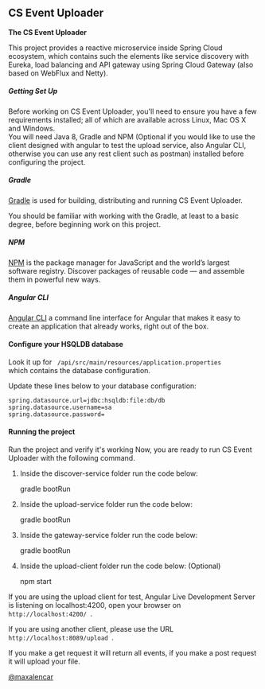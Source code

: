 ## CS Event Uploader
**The CS Event Uploader**

This project provides a reactive microservice inside Spring Cloud ecosystem, which contains such the elements like service discovery with Eureka, load balancing and API gateway using Spring Cloud Gateway (also based on WebFlux and Netty).

##### Getting Set Up

Before working on CS Event Uploader, you'll need to ensure you have a few requirements installed; all of which are available across Linux, Mac OS X and Windows.<br> 
You will need Java 8, Gradle and NPM (Optional if you would like to use the client designed with angular to test the upload service, also Angular CLI, otherwise you can use any rest client such as postman) installed before configuring the project.

##### Gradle

[Gradle](https://gradle.org/) is used for building, distributing and running CS Event Uploader.

You should be familiar with working with the Gradle, at least to a basic degree, before beginning work on this project.

##### NPM

[NPM](https://www.npmjs.com/) is the package manager for JavaScript and the world’s largest software registry. Discover packages of reusable code — and assemble them in powerful new ways.

##### Angular CLI

[Angular CLI](https://cli.angular.io/) a command line interface for Angular that makes it easy to create an application that already works, right out of the box.


#### Configure your HSQLDB database

Look it up for <code> /api/src/main/resources/application.properties </code> which contains the database configuration.

Update these lines below to your database configuration:

	spring.datasource.url=jdbc:hsqldb:file:db/db
	spring.datasource.username=sa 
	spring.datasource.password=


#### Running the project

Run the project and verify it's working
Now, you are ready to run CS Event Uploader with the following command. 

1. Inside the discover-service folder run the code below:

	gradle bootRun

2. Inside the upload-service folder run the code below:

	gradle bootRun

3. Inside the gateway-service folder run the code below:

	gradle bootRun

4. Inside the upload-client folder run the code below: (Optional)

	npm start

If you are using the upload client for test, Angular Live Development Server is listening on localhost:4200, open your browser on <code> http://localhost:4200/ </code>.

If you are using another client, please use the URL <code> http://localhost:8089/upload </code>.

If you make a get request it will return all events, if you make a post request it will upload your file.

[@maxalencar](https://github.com/maxalencar)

